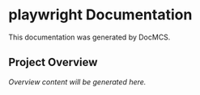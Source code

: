 # playwright Documentation

This documentation was generated by DocMCS.

## Project Overview

_Overview content will be generated here._